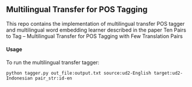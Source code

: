 ## Multilingual Transfer for POS Tagging
This repo contains the implementation of multilingual transfer POS tagger and multilingual word embedding learner described in the paper Ten Pairs to Tag – Multilingual Transfer for POS Tagging with Few Translation Pairs

#### Usage

To run the multilingual transfer tagger:
```
python tagger.py out_file:output.txt source:ud2-English target:ud2-Indonesian pair_str:id-en
```
